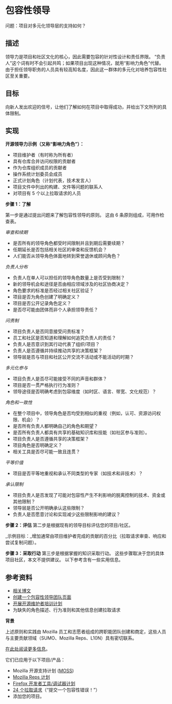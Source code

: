 # 包容性领导

问题：项目对多元化领导层的支持如何？


## 描述

领导力是项目和社区文化的核心，因此需要包容的针对性设计和责任界限。 “负责人”这个词有时不会引起共鸣；如果项目出现这种情况，就用“影响力角色”代替。 由于担任领导职务的人员具有较高知名度，因此这一群体的多元化对培养包容性社区至关重要。


## 目标

向新人发出欢迎的信号，让他们了解如何在项目中取得成功，并给出下文所列的具体限制。


## 实现

**开源领导力示例（又称“影响力角色”）：**

* 项目维护者（有时称为所有者）
* 具有仓库合并访问权限的贡献者
* 作为仓库组织成员的贡献者
* 操作系统计划委员会成员
* 正式计划角色（计划代表，技术发言人）
* 项目文件中列出的构建、文件等问题的联系人
* 对项目有 5 个以上拉取请求的人员


**步骤 1：了解**

第一步是通过提出问题来了解包容性领导的原则。 这由 6 条原则组成，可用作检查表。

_审查和续期_

* 是否所有的领导角色都受时间限制并且到期后需要续期？
* 任期延长是否包括相关社区的审查和反馈机会？
* 人们能否从领导角色体面地转到荣誉退休或顾问角色？

_负责人分布_

* 负责人在单人可以担任的领导角色数量上是否受到限制？
* 新的领导机会和途径是否由相应领域涉及的社区协商决定？
* 角色要求的标准是否经过相关社区验证？
* 项目是否为角色创建了明确定义？
* 项目是否公开记录角色定义？
* 是否尽可能由团体而非个人承担领导责任？

_问责制_

* 项目负责人是否同意接受问责标准？
* 员工和社区是否知道和理解如何追究负责人的责任？
* 负责人是否意识到其行动代表了组织/项目？
* 负责人是否遵循并持续推动共享的决策框架？
* 领导层是否与项目和社区公开交流不活动或不能活动的时期？

_多元化参与_

* 项目负责人是否尽可能接受不同的声音和群体？
* 项目是否一贯严格执行行为准则？
* 领导途径是否明确考虑到包容维度（如时区、语言、带宽、文化规范）？

_角色和一致性_

* 在整个项目中，领导角色是否均受到相似的重视（例如，认可、资源访问权限、机会）？
* 是否所有负责人都明确自己的角色和期望？
* 是否所有负责人都具有共享的基础知识库和技能（如社区参与准则）。
* 项目负责人是否遵循共享的决策框架？
* 项目角色是否明确定义？
* 相关工具是否尽可能一致且连贯？

_平等价值_

* 项目是否平等地重视和承认不同类型的专家（如技术和非技术）？

_承认限制_

* 项目负责人是否发现了可能对包容性产生不利影响的脱离控制的技术、资金或其他限制？
* 领导层是否公开明确承认这些限制？
* 负责人是否愿意讨论和实现减少这些限制影响的建议？


**步骤 2：评估** 第二步是根据现有的领导目标评估您的项目/社区。

_示例目标：_增加通常由项目维护者完成的贡献的百分比（拉取请求审查、响应和尝试复制问题）。


**步骤 3：采取行动** 第三步是根据掌握的知识采取行动。 这些步骤取决于您的具体项目社区，本文不提供建议。 以下参考含有一些实用信息。


## 参考资料

* [相关博文](https://medium.com/@sunnydeveloper/how-to-apply-metrics-for-inclusion-to-your-open-source-project-71b4e31a7b0c)
* [创建一个包容性领导团队页面](https://github.com/mozilla/diversity/blob/master/leadership/inclusive-leadership-template.md)
* [开展开源维护者培训计划](https://mozilla.github.io/maintainer-cohort/)
* 为缺失的角色描述、行为准则和其他信息创建拉取请求


**背景**

上述原则和实践由 Mozilla 员工和志愿者组成的跨职能团队创建和商定，这些人员与主要贡献领域（SUMO、Mozilla Reps、L10N）具有密切联系。

[在此处阅读更多信息](https://wiki.mozilla.org/Volunteer_leadership_principles)。

它们已应用于以下项目/产品：

* Mozilla 开源支持计划 ([MOSS](https://www.mozilla.org/en-US/moss/))
* [Mozilla Reps 计划](https://blog.mozilla.org/mozillareps/2018/10/10/community-coordinator-role/)
* [Firefox 开发者工具/调试器计划](https://github.com/firefox-devtools/debugger/blob/aa827095d86475f816017ff35d6f9c2e83cf7b9b/docs/community-team.md)
* [24 个拉取请求](https://24pullrequests.com/)（“提交一个包容性错误！”）
* 添加您的项目。
